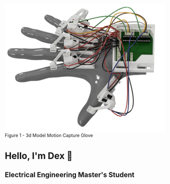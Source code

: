 <img align="center" src="https://raw.githubusercontent.com/Dexray200/Dexray200/master/HandRender.png" width="750"/>

<div align="left">
  Figure 1 - 3d Model Motion Capture Glove
</div>

<h1 align="left">Hello, I'm Dex 🤙</h1>
<h2 align="left">Electrical Engineering Master's Student</h2>


